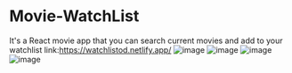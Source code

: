 # Movie-WatchList
It's a React  movie app that you can search current movies and add to your watchlist
link:https://watchlistod.netlify.app/
![image](https://github.com/okademirbilek/Movie-WatchList/assets/48480726/de354ff0-2608-45e4-bb4c-3170456d8d3d)
![image](https://github.com/okademirbilek/Movie-WatchList/assets/48480726/e80f8bf5-8d73-4c99-81a1-9579d779c9e9)
![image](https://github.com/okademirbilek/Movie-WatchList/assets/48480726/deeab3f6-19ee-41ec-b79a-928005ad538c)
![image](https://github.com/okademirbilek/Movie-WatchList/assets/48480726/b5d6fc43-37fb-43f8-a1ca-b11d8a1ea6fb)


